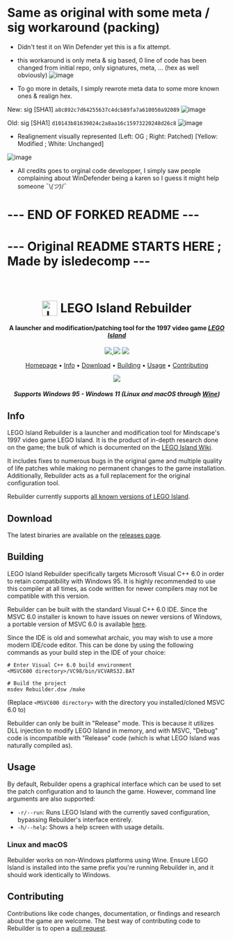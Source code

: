 # Same as original with some meta / sig workaround (packing)
- Didn't test it on Win Defender yet this is a fix attempt.
- this workaround is only meta & sig based, 0 line of code has been changed from initial repo, only signatures, meta, ... (hex as well obviously)
![image](https://github.com/lmaogoodcodenotreally/LEGOIslandRebuilder-WinDefenderFix/assets/147619006/a06f5b5f-a074-4882-a31a-2f7c349bea86)

- To go more in details, I simply rewrote meta data to some more known ones & realign hex.

New:
sig [SHA1]
`a8c892c7d64255637c4dcb89fa7a610050a92089`
![image](https://github.com/lmaogoodcodenotreally/LEGOIslandRebuilder-WinDefenderFix/assets/147619006/8c60dc0f-0726-4324-8747-6bedc5826728)



Old:
sig [SHA1]
`d10143b81639024c2a8aa16c15973220248d26c8`
![image](https://github.com/lmaogoodcodenotreally/LEGOIslandRebuilder-WinDefenderFix/assets/147619006/696cd995-351c-498a-8e4c-9e0fc62498ec)


- Realignement visually represented (Left: OG ; Right: Patched) [Yellow: Modified ; White: Unchanged]

![image](https://github.com/lmaogoodcodenotreally/LEGOIslandRebuilder-WinDefenderFix/assets/147619006/1c626675-a6c9-4b20-bed4-cef490c9c73a)



- All credits goes to orginal code developper, I simply saw people complaining about WinDefender being a karen so I guess it might help someone ¯\\_(ツ)_/¯


# --- END OF FORKED README ---
# --- Original README STARTS HERE ; Made by isledecomp --- 




<h1 align="center">
  <br>
  <img src="./res/mama.ico" alt="LEGO Island Rebuilder" width="35" align="top">
  <b>LEGO Island Rebuilder</b>
  <br>
</h1>

<h4 align="center">A launcher and modification/patching tool for the 1997 video game <a href="https://en.wikipedia.org/wiki/Lego_Island" target="_blank"><i>LEGO Island</i></a></h4>

<p align="center">
  <a href="https://patreon.com/mattkc">
    <img src="https://img.shields.io/badge/patreon-donate-yellow.svg">
  </a>
    <img src="https://img.shields.io/github/stars/itsmattkc/legoislandrebuilder.svg">
  </a>
    <img src="https://img.shields.io/github/actions/workflow/status/itsmattkc/LEGOIslandRebuilder/ci.yml?branch=master">
</p>

<p align="center">
  <a href="https://www.legoisland.org/">Homepage</a> •
  <a href="#info">Info</a> •
  <a href="#download">Download</a> •
  <a href="#building">Building</a> •
  <a href="#usage">Usage</a> •
  <a href="#contributing">Contributing</a>
</p>

<p align="center">
  <img src='./pkg/fade.gif'>
</p>

<h4 align="center"><i>Supports Windows 95 - Windows 11 (Linux and macOS through <a href="https://www.winehq.org/" target="_blank">Wine</a>)</i></h4>

## Info

LEGO Island Rebuilder is a launcher and modification tool for Mindscape's 1997 video game LEGO Island. It is the product of in-depth research done on the game; the bulk of which is documented on the [LEGO Island Wiki](https://www.legoisland.org/).

It includes fixes to numerous bugs in the original game and multiple quality of life patches while making no permanent changes to the game installation. Additionally, Rebuilder acts as a full replacement for the original configuration tool. 

Rebuilder currently supports [all known versions of LEGO Island](https://www.legoisland.org/wiki/index.php/LEGO_Island_Versions).

## Download

The latest binaries are available on the [releases page](https://github.com/itsmattkc/LEGOIslandRebuilder/releases/tag/continuous).

## Building

LEGO Island Rebuilder specifically targets Microsoft Visual C++ 6.0 in order to retain compatibility with Windows 95. It is highly recommended to use this compiler at all times, as code written for newer compilers may not be compatible with this version.

Rebuilder can be built with the standard Visual C++ 6.0 IDE. Since the MSVC 6.0 installer is known to have issues on newer versions of Windows, a portable version of MSVC 6.0 is available [here](https://github.com/itsmattkc/MSVC600).

Since the IDE is old and somewhat archaic, you may wish to use a more modern IDE/code editor. This can be done by using the following commands as your build step in the IDE of your choice:

```
# Enter Visual C++ 6.0 build environment
<MSVC600 directory>/VC98/bin/VCVARS32.BAT

# Build the project
msdev Rebuilder.dsw /make
```

(Replace `<MSVC600 directory>` with the directory you installed/cloned MSVC 6.0 to)

Rebuilder can only be built in "Release" mode. This is because it utilizes DLL injection to modify LEGO Island in memory, and with MSVC, "Debug" code is incompatible with "Release" code (which is what LEGO Island was naturally compiled as).

## Usage

By default, Rebuilder opens a graphical interface which can be used to set the patch configuration and to launch the game. However, command line arguments are also supported:

* `-r/--run`: Runs LEGO Island with the currently saved configuration, bypassing Rebuilder's interface entirely. 
* `-h/--help`: Shows a help screen with usage details.

### Linux and macOS

Rebuilder works on non-Windows platforms using Wine. Ensure LEGO Island is installed into the same prefix you're running Rebuilder in, and it should work identically to Windows.

## Contributing

Contributions like code changes, documentation, or findings and research about the game are welcome. The best way of contributing code to Rebuilder is to open a [pull request](https://github.com/itsmattkc/LEGOIslandRebuilder/pulls).
